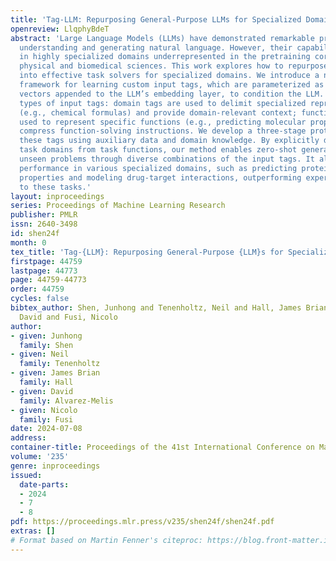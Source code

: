 ```yaml
---
title: 'Tag-LLM: Repurposing General-Purpose LLMs for Specialized Domains'
openreview: LlqphyBdeT
abstract: 'Large Language Models (LLMs) have demonstrated remarkable proficiency in
  understanding and generating natural language. However, their capabilities wane
  in highly specialized domains underrepresented in the pretraining corpus, such as
  physical and biomedical sciences. This work explores how to repurpose general LLMs
  into effective task solvers for specialized domains. We introduce a novel, model-agnostic
  framework for learning custom input tags, which are parameterized as continuous
  vectors appended to the LLM’s embedding layer, to condition the LLM. We design two
  types of input tags: domain tags are used to delimit specialized representations
  (e.g., chemical formulas) and provide domain-relevant context; function tags are
  used to represent specific functions (e.g., predicting molecular properties) and
  compress function-solving instructions. We develop a three-stage protocol to learn
  these tags using auxiliary data and domain knowledge. By explicitly disentangling
  task domains from task functions, our method enables zero-shot generalization to
  unseen problems through diverse combinations of the input tags. It also boosts LLM’s
  performance in various specialized domains, such as predicting protein or chemical
  properties and modeling drug-target interactions, outperforming expert models tailored
  to these tasks.'
layout: inproceedings
series: Proceedings of Machine Learning Research
publisher: PMLR
issn: 2640-3498
id: shen24f
month: 0
tex_title: 'Tag-{LLM}: Repurposing General-Purpose {LLM}s for Specialized Domains'
firstpage: 44759
lastpage: 44773
page: 44759-44773
order: 44759
cycles: false
bibtex_author: Shen, Junhong and Tenenholtz, Neil and Hall, James Brian and Alvarez-Melis,
  David and Fusi, Nicolo
author:
- given: Junhong
  family: Shen
- given: Neil
  family: Tenenholtz
- given: James Brian
  family: Hall
- given: David
  family: Alvarez-Melis
- given: Nicolo
  family: Fusi
date: 2024-07-08
address:
container-title: Proceedings of the 41st International Conference on Machine Learning
volume: '235'
genre: inproceedings
issued:
  date-parts:
  - 2024
  - 7
  - 8
pdf: https://proceedings.mlr.press/v235/shen24f/shen24f.pdf
extras: []
# Format based on Martin Fenner's citeproc: https://blog.front-matter.io/posts/citeproc-yaml-for-bibliographies/
---
```

